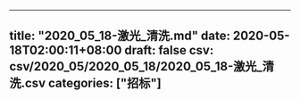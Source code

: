 
---
title: "2020_05_18-激光_清洗.md"
date: 2020-05-18T02:00:11+08:00
draft: false
csv: csv/2020_05/2020_05_18/2020_05_18-激光_清洗.csv
categories: ["招标"]
---
